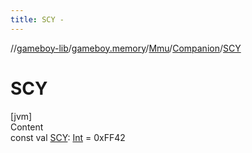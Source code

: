```yaml
---
title: SCY -
---
```

//[gameboy-lib](../../../index.md)/[gameboy.memory](../../index.md)/[Mmu](../index.md)/[Companion](index.md)/[SCY](-s-c-y.md)



# SCY  
[jvm]  
Content  
const val [SCY](-s-c-y.md): [Int](https://kotlinlang.org/api/latest/jvm/stdlib/kotlin/-int/index.html) = 0xFF42  



